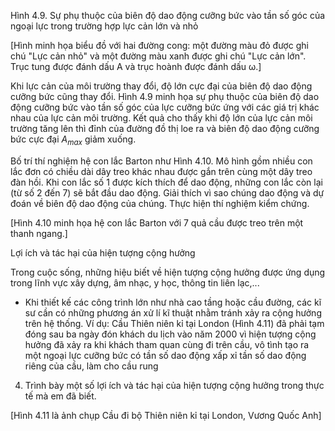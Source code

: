 Hình 4.9. Sự phụ thuộc của biên độ dao động cưỡng bức vào tần số góc của ngoại lực trong trường hợp lực cản lớn và nhỏ

[Hình minh họa biểu đồ với hai đường cong: một đường màu đỏ được ghi chú "Lực cản nhỏ" và một đường màu xanh được ghi chú "Lực cản lớn". Trục tung được đánh dấu A và trục hoành được đánh dấu ω.]

Khi lực cản của môi trường thay đổi, độ lớn cực đại của biên độ dao động cưỡng bức cũng thay đổi. Hình 4.9 minh họa sự phụ thuộc của biên độ dao động cưỡng bức vào tần số góc của lực cưỡng bức ứng với các giá trị khác nhau của lực cản môi trường. Kết quả cho thấy khi độ lớn của lực cản môi trường tăng lên thì đỉnh của đường đồ thị loe ra và biên độ dao động cưỡng bức cực đại $A_{max}$ giảm xuống.

Bố trí thí nghiệm hệ con lắc Barton như Hình 4.10. Mô hình gồm nhiều con lắc đơn có chiều dài dây treo khác nhau được gắn trên cùng một dây treo đàn hồi. Khi con lắc số 1 được kích thích để dao động, những con lắc còn lại (từ số 2 đến 7) sẽ bắt đầu dao động. Giải thích vì sao chúng dao động và dự đoán về biên độ dao động của chúng. Thực hiện thí nghiệm kiểm chứng.

[Hình 4.10 minh họa hệ con lắc Barton với 7 quả cầu được treo trên một thanh ngang.]

Lợi ích và tác hại của hiện tượng cộng hưởng

Trong cuộc sống, những hiệu biết về hiện tượng cộng hưởng được ứng dụng trong lĩnh vực xây dựng, âm nhạc, y học, thông tin liên lạc,...

- Khi thiết kế các công trình lớn như nhà cao tầng hoặc cầu đường, các kĩ sư cần có những phương án xử lí kĩ thuật nhằm tránh xảy ra cộng hưởng trên hệ thống. Ví dụ: Cầu Thiên niên kỉ tại London (Hình 4.11) đã phải tạm đóng sau ba ngày đón khách du lịch vào năm 2000 vì hiện tượng cộng hưởng đã xảy ra khi khách tham quan cùng đi trên cầu, vô tình tạo ra một ngoại lực cưỡng bức có tần số dao động xấp xỉ tần số dao động riêng của cầu, làm cho cầu rung

4. Trình bày một số lợi ích và tác hại của hiện tượng cộng hưởng trong thực tế mà em đã biết.

[Hình 4.11 là ảnh chụp Cầu đi bộ Thiên niên kỉ tại London, Vương Quốc Anh]